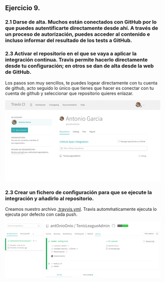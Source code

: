 
## Ejercicio 9.

### 2.1 Darse de alta. Muchos están conectados con GitHub por lo que puedes autentificarte directamente desde ahí. A través de un proceso de autorización, puedes acceder al contenido e incluso informar del resultado de los tests a GitHub.

### 2.3 Activar el repositorio en el que se vaya a aplicar la integración continua. Travis permite hacerlo directamente desde tu configuración; en otros se dan de alta desde la web de GitHub.

Los pasos son muy sencillos, te puedes logear directamente con tu cuenta de github, acto seguido lo único que tienes que hacer es conectar con tu cuenta de github y seleccionar que repositorio quieres enlazar.

![](./images/travisSingIn.png)

### 2.3 Crear un fichero de configuración para que se ejecute la integración y añadirlo al repositorio.

Creamos nuestro archivo [.trayvis.yml](https://github.com/antOnioOnio/TenisLeagueAdmin/blob/master/.travis.yml). Travis automḿaticamente ejecuta lo ejecuta por defecto con cada push. 

![](./images/travisFirstTest.png)

